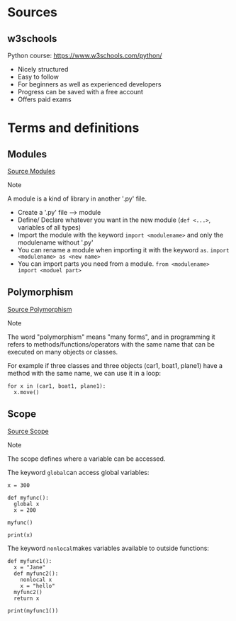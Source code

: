 # Sources
## w3schools
Python course: https://www.w3schools.com/python/
- Nicely structured
- Easy to follow
- For beginners as well as experienced developers
- Progress can be saved with a free account
- Offers paid exams


# Terms and definitions
## Modules
[Source Modules](https://www.w3schools.com/python/python_modules.asp)

> [!NOTE]
> A module is a kind of library in another '.py' file.

- Create a '.py' file --> module
- Define/ Declare whatever you want in the new module (`def <...>`, variables of all types)
- Import the module with the keyword `import <modulename>` and only the modulename without '.py'
- You can rename a module when importing it with the keyword `as`. `import <modulename> as <new name>`
- You can import parts you need from a module. `from <modulename> import <moduel part>`


## Polymorphism
[Source Polymorphism](https://www.w3schools.com/python/python_polymorphism.asp)

> [!NOTE]
> The word "polymorphism" means "many forms", and in programming it refers to 
> methods/functions/operators with the same name that can be executed on many 
> objects or classes.

For example if three classes and three objects (car1, boat1, plane1) have a method with the same name, we can use it in a loop:
```
for x in (car1, boat1, plane1):
  x.move()
```


## Scope
[Source Scope](https://www.w3schools.com/python/python_scope.asp)

> [!NOTE]
> The scope defines where a variable can be accessed.

The keyword `global`can access global variables:
```
x = 300

def myfunc():
  global x
  x = 200

myfunc()

print(x)
```

The keyword `nonlocal`makes variables available to outside functions:
```
def myfunc1():
  x = "Jane"
  def myfunc2():
    nonlocal x
    x = "hello"
  myfunc2()
  return x

print(myfunc1())
```